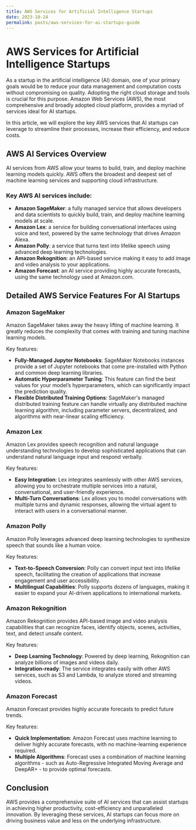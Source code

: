 ```yaml
---
title: AWS Services for Artificial Intelligence Startups
date: 2023-10-24
permalink: posts/aws-services-for-ai-startups-guide
---
```


# AWS Services for Artificial Intelligence Startups

As a startup in the artificial intelligence (AI) domain, one of your primary goals would be to reduce your data management and computation costs without compromising on quality. Adopting the right cloud storage and tools is crucial for this purpose. Amazon Web Services (AWS), the most comprehensive and broadly adopted cloud platform, provides a myriad of services ideal for AI startups.

In this article, we will explore the key AWS services that AI startups can leverage to streamline their processes, increase their efficiency, and reduce costs.

## AWS AI Services Overview

AI services from AWS allow your teams to build, train, and deploy machine learning models quickly. AWS offers the broadest and deepest set of machine learning services and supporting cloud infrastructure.

### Key AWS AI services include:

- **Amazon SageMaker**: a fully managed service that allows developers and data scientists to quickly build, train, and deploy machine learning models at scale.
- **Amazon Lex**: a service for building conversational interfaces using voice and text, powered by the same technology that drives Amazon Alexa.
- **Amazon Polly**: a service that turns text into lifelike speech using advanced deep learning technologies.
- **Amazon Rekognition**: an API-based service making it easy to add image and video analysis to your applications.
- **Amazon Forecast**: an AI service providing highly accurate forecasts, using the same technology used at Amazon.com.

## Detailed AWS Service Features For AI Startups

### Amazon SageMaker

Amazon SageMaker takes away the heavy lifting of machine learning. It greatly reduces the complexity that comes with training and tuning machine learning models.

Key features:

- **Fully-Managed Jupyter Notebooks**: SageMaker Notebooks instances provide a set of Jupyter notebooks that come pre-installed with Python and common deep learning libraries.
- **Automatic Hyperparameter Tuning**: This feature can find the best values for your model’s hyperparameters, which can significantly impact the prediction quality.
- **Flexible Distributed Training Options**: SageMaker's managed distributed training feature can handle virtually any distributed machine learning algorithm, including parameter servers, decentralized, and algorithms with near-linear scaling efficiency.

### Amazon Lex

Amazon Lex provides speech recognition and natural language understanding technologies to develop sophisticated applications that can understand natural language input and respond verbally.

Key features:

- **Easy Integration**: Lex integrates seamlessly with other AWS services, allowing you to orchestrate multiple services into a natural, conversational, and user-friendly experience.
- **Multi-Turn Conversations**: Lex allows you to model conversations with multiple turns and dynamic responses, allowing the virtual agent to interact with users in a conversational manner.

### Amazon Polly

Amazon Polly leverages advanced deep learning technologies to synthesize speech that sounds like a human voice.

Key features:

- **Text-to-Speech Conversion**: Polly can convert input text into lifelike speech, facilitating the creation of applications that increase engagement and user accessibility.
- **Multilingual Capabilities**: Polly supports dozens of languages, making it easier to expand your AI-driven applications to international markets.

### Amazon Rekognition

Amazon Rekognition provides API-based image and video analysis capabilities that can recognize faces, identify objects, scenes, activities, text, and detect unsafe content.

Key features:

- **Deep Learning Technology**: Powered by deep learning, Rekognition can analyze billions of images and videos daily.
- **Integration-ready**: The service integrates easily with other AWS services, such as S3 and Lambda, to analyze stored and streaming videos.

### Amazon Forecast

Amazon Forecast provides highly accurate forecasts to predict future trends.

Key features:

- **Quick Implementation**: Amazon Forecast uses machine learning to deliver highly accurate forecasts, with no machine-learning experience required.
- **Multiple Algorithms**: Forecast uses a combination of machine learning algorithms - such as Auto-Regressive Integrated Moving Average and DeepAR+ - to provide optimal forecasts.

## Conclusion

AWS provides a comprehensive suite of AI services that can assist startups in achieving higher productivity, cost-efficiency and unparalleled innovation. By leveraging these services, AI startups can focus more on driving business value and less on the underlying infrastructure.
